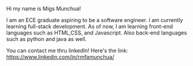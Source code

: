 Hi my name is Migs Munchua!

I am an ECE graduate aspiring to be a software engineer. I am currently learning full-stack development.
As of now, I am learning front-end languages such as HTML,CSS, and Javascript. Also back-end languages such as python and java as well.

You can contact me thru linkedIn! Here's the link: https://www.linkedin.com/in/rmfamunchua/

